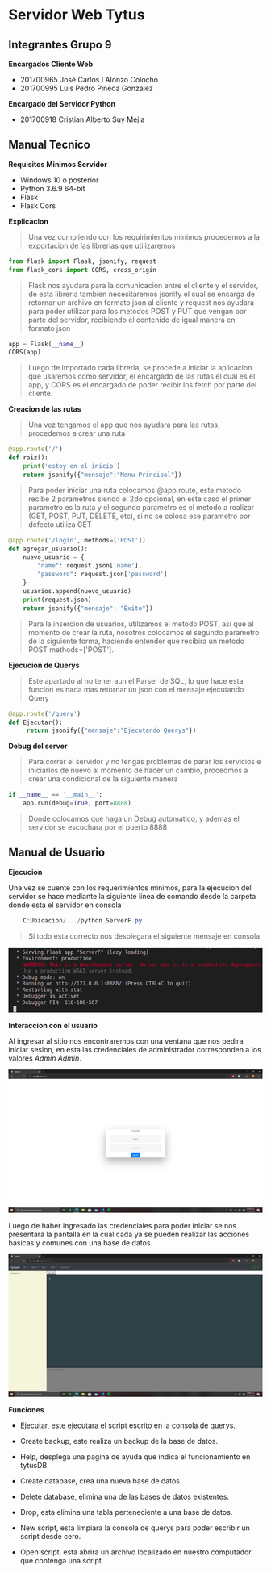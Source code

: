 # Servidor Web Tytus

## Integrantes Grupo 9

**Encargados Cliente Web**

- 201700965 José Carlos I Alonzo Colocho
- 201700995 Luis Pedro Pineda Gonzalez

**Encargado del Servidor Python**

- 201700918 Cristian Alberto Suy Mejia

## Manual Tecnico

**Requisitos Minimos Servidor**

- Windows 10 o posterior
- Python 3.6.9 64-bit
- Flask
- Flask Cors


**Explicacion**

> Una vez cumpliendo con los requirimientos minimos procedemos a la exportacion de las librerias que utilizaremos

```python
from flask import Flask, jsonify, request
from flask_cors import CORS, cross_origin
```

> Flask nos ayudara para la comunicacion entre el cliente y el servidor, de esta libreria tambien necesitaremos jsonify el cual se encarga de retornar un archivo en formato json al cliente y request nos ayudara para poder utilizar para los metodos POST y PUT que vengan por parte del servidor, recibiendo el contenido de igual manera en formato json

```python
app = Flask(__name__)
CORS(app)
```

> Luego de importado cada libreria, se procede a iniciar la aplicacion que usaremos como servidor, el encargado de las rutas el cual es el app, y CORS es el encargado de poder recibir los fetch por parte del cliente.

**Creacion de las rutas**

> Una vez tengamos el app que nos ayudara para las rutas, procedemos a crear una ruta

```python
@app.route('/')
def raiz():
    print('estoy en el inicio')
    return jsonify({"mensaje":"Menu Principal"})
```

> Para poder iniciar una ruta colocamos @app.route, este metodo recibe 2 parametros siendo el 2do opcional, en este caso el primer parametro es la ruta y el segundo parametro es el metodo a realizar (GET, POST, PUT, DELETE, etc), si no se coloca ese parametro por defecto utiliza GET

```python
@app.route('/login', methods=['POST'])
def agregar_usuario():
    nuevo_usuario = {
        "name": request.json['name'],
        "password": request.json['password']
    }
    usuarios.append(nuevo_usuario)
    print(request.json)
    return jsonify({"mensaje": "Exito"})
```
> Para la insercion de usuarios, utilizamos el metodo POST, asi que al momento de crear la ruta, nosotros colocamos el segundo parametro de la siguiente forma, haciendo entender que recibira un metodo POST methods=['POST'].

**Ejecucion de Querys**

> Este apartado al no tener aun el Parser de SQL, lo que hace esta funcion es nada mas retornar un json con el mensaje ejecutando Query

```python 
@app.route('/query')
def Ejecutar():
     return jsonify({"mensaje":"Ejecutando Querys"})
```

**Debug del server**

> Para correr el servidor y no tengas problemas de parar los servicios e iniciarlos de nuevo al momento de hacer un cambio, procedmos a crear una condicional de la siguiente manera 

```python
if __name__ == '__main__':
    app.run(debug=True, port=8888)
```
> Donde colocamos que haga un Debug automatico, y ademas el servidor se escuchara por el puerto 8888

## Manual de Usuario

**Ejecucion**

Una vez se cuente con los requerimientos minimos, para la ejecucion del servidor se hace mediante la siguiente linea de comando desde la carpeta donde esta el servidor en consola 

```PowerShell
    C:Ubicacion/.../python ServerF.py
```
> Si todo esta correcto nos desplegara el siguiente mensaje en consola
<p align="center">
  <img src="img/mensaje.png" width="800" alt="TytusDB">
</p>


**Interaccion con el usuario**

Al ingresar al sitio nos encontraremos con una ventana que nos pedira iniciar sesion, en esta las credenciales de administrador corresponden a los valores *Admin* *Admin*.

<p algin = "center">
    <img src = "img/login.png">
</p>

Luego de haber ingresado las credenciales para poder iniciar se nos presentara la pantalla en la cual cada ya se pueden realizar las acciones basicas y comunes con una base de datos.

<p align = "center">
    <img src = "img/inicio.png">
</p>

**Funciones** 

- Ejecutar, este ejecutara el script escrito en la consola de querys.

- Create backup, este realiza un backup de la base de datos.

- Help, desplega una pagina de ayuda que indica el funcionamiento en tytusDB.

- Create database, crea una nueva base de datos.

- Delete database, elimina una de las bases de datos existentes.

- Drop, esta elimina una tabla perteneciente a una base de datos.

- New script, esta limpiara la consola de querys para poder escribir un script desde cero.

- Open script, esta abrira un archivo localizado en nuestro computador que contenga una script.
